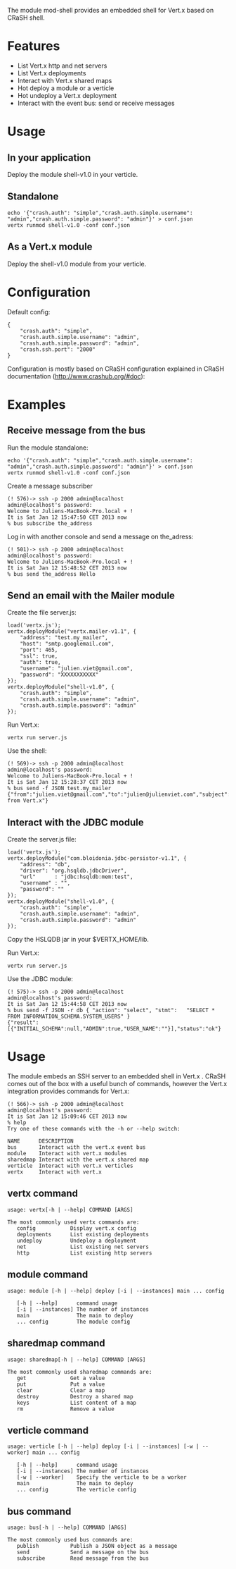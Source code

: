 The module mod-shell provides an embedded shell for Vert.x based on CRaSH shell. 

# Features

* List Vert.x http and net servers
* List Vert.x deployments
* Interact with Vert.x shared maps
* Hot deploy a module or a verticle
* Hot undeploy a Vert.x deployment
* Interact with the event bus: send or receive messages

# Usage

## In your application

Deploy the module shell-v1.0 in your verticle.

## Standalone

    echo '{"crash.auth": "simple","crash.auth.simple.username": "admin","crash.auth.simple.password": "admin"}' > conf.json
    vertx runmod shell-v1.0 -conf conf.json

## As a Vert.x module

Deploy the shell-v1.0 module from your verticle.

# Configuration

Default config:

    {
        "crash.auth": "simple",
        "crash.auth.simple.username": "admin",
        "crash.auth.simple.password": "admin",
        "crash.ssh.port": "2000"
    }
    
    
Configuration is mostly based on CRaSH configuration explained in CRaSH documentation (http://www.crashub.org/#doc):

# Examples

## Receive message from the bus

Run the module standalone:

    echo '{"crash.auth": "simple","crash.auth.simple.username": "admin","crash.auth.simple.password": "admin"}' > conf.json
    vertx runmod shell-v1.0 -conf conf.json

Create a message subscriber

    (! 576)-> ssh -p 2000 admin@localhost
    admin@localhost's password: 
    Welcome to Juliens-MacBook-Pro.local + !
    It is Sat Jan 12 15:47:50 CET 2013 now
    % bus subscribe the_address

Log in with another console and send a message on the_adress:

    (! 501)-> ssh -p 2000 admin@localhost
    admin@localhost's password: 
    Welcome to Juliens-MacBook-Pro.local + !
    It is Sat Jan 12 15:48:52 CET 2013 now
    % bus send the_address Hello


## Send an email with the Mailer module

Create the file server.js:

    load('vertx.js');
    vertx.deployModule("vertx.mailer-v1.1", {
        "address": "test.my_mailer",
        "host": "smtp.googlemail.com",
        "port": 465,
        "ssl": true,
        "auth": true,
        "username": "julien.viet@gmail.com",
        "password": "XXXXXXXXXXX"
    });
    vertx.deployModule("shell-v1.0", {
        "crash.auth": "simple",
        "crash.auth.simple.username": "admin",
        "crash.auth.simple.password": "admin"
    });

Run Vert.x:

    vertx run server.js

Use the shell:

    (! 569)-> ssh -p 2000 admin@localhost
    admin@localhost's password: 
    Welcome to Juliens-MacBook-Pro.local + !
    It is Sat Jan 12 15:28:37 CET 2013 now
    % bus send -f JSON test.my_mailer {"from":"julien.viet@gmail.com","to":"julien@julienviet.com","subject":"test","body":"sent from Vert.x"}

## Interact with the JDBC module

Create the server.js file:

    load('vertx.js');
    vertx.deployModule("com.bloidonia.jdbc-persistor-v1.1", {
        "address": "db",
        "driver": "org.hsqldb.jdbcDriver",
        "url"      : "jdbc:hsqldb:mem:test",
        "username" : "",
        "password": ""
    });
    vertx.deployModule("shell-v1.0", {
        "crash.auth": "simple",
        "crash.auth.simple.username": "admin",
        "crash.auth.simple.password": "admin"
    });

Copy the HSLQDB jar in your $VERTX_HOME/lib.

Run Vert.x:

    vertx run server.js

Use the JDBC module:

    (! 575)-> ssh -p 2000 admin@localhost
    admin@localhost's password: 
    It is Sat Jan 12 15:44:58 CET 2013 now
    % bus send -f JSON -r db { "action": "select", "stmt":   "SELECT * FROM INFORMATION_SCHEMA.SYSTEM_USERS" }
    {"result":[{"INITIAL_SCHEMA":null,"ADMIN":true,"USER_NAME":""}],"status":"ok"}

# Usage

The module embeds an SSH server to an embedded shell in Vert.x . CRaSH comes out of the box with a useful bunch of commands, however the Vert.x integration provides commands for Vert.x:

    (! 566)-> ssh -p 2000 admin@localhost
    admin@localhost's password: 
    It is Sat Jan 12 15:09:46 CET 2013 now
    % help
    Try one of these commands with the -h or --help switch:                                                                                                                                                                
                                                                                                                                                                                                                       
    NAME      DESCRIPTION                                                                                                                                                                                                  
    bus       Interact with the vert.x event bus                                                                                                                                                                           
    module    Interact with vert.x modules                                                                                                                                                                                 
    sharedmap Interact with the vert.x shared map                                                                                                                                                                          
    verticle  Interact with vert.x verticles                                                                                                                                                                               
    vertx     Interact with vert.x                                                                                                                                                                                         

## vertx command

    usage: vertx[-h | --help] COMMAND [ARGS]

    The most commonly used vertx commands are:
       config           Display vert.x config
       deployments      List existing deployments
       undeploy         Undeploy a deployment
       net              List existing net servers
       http             List existing http servers

## module command

    usage: module [-h | --help] deploy [-i | --instances] main ... config

       [-h | --help]      command usage
       [-i | --instances] The number of instances
       main               The main to deploy
       ... config         The module config

## sharedmap command

    usage: sharedmap[-h | --help] COMMAND [ARGS]

    The most commonly used sharedmap commands are:
       get              Get a value
       put              Put a value
       clear            Clear a map
       destroy          Destroy a shared map
       keys             List content of a map
       rm               Remove a value

## verticle command

    usage: verticle [-h | --help] deploy [-i | --instances] [-w | --worker] main ... config

       [-h | --help]      command usage
       [-i | --instances] The number of instances
       [-w | --worker]    Specify the verticle to be a worker
       main               The main to deploy
       ... config         The verticle config

## bus command

    usage: bus[-h | --help] COMMAND [ARGS]

    The most commonly used bus commands are:
       publish          Publish a JSON object as a message
       send             Send a message on the bus
       subscribe        Read message from the bus

